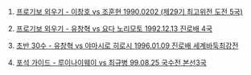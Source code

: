 1. [프로기보 외우기 - 이창호 vs 조훈현 1990.0202 (제29기 최고위전 도전 5국)](https://youtu.be/86hscjcJCx8)

2. [프로기보 외우기 - 유창혁 vs 요다 노리모토 1992.12.13 진로배 4국](https://youtu.be/lf7dSPyKYVQ)

3. [초반 30수 - 유창혁 vs 야마시로 히로시 1996.01.09 진로배 세계바둑최강전](https://youtu.be/GDZj-SuIMtI)

4. [포석 가이드 - 루이나이웨이 vs 최규병 99.08.25 국수전 본선3국](https://youtu.be/eo71DfESfG8)